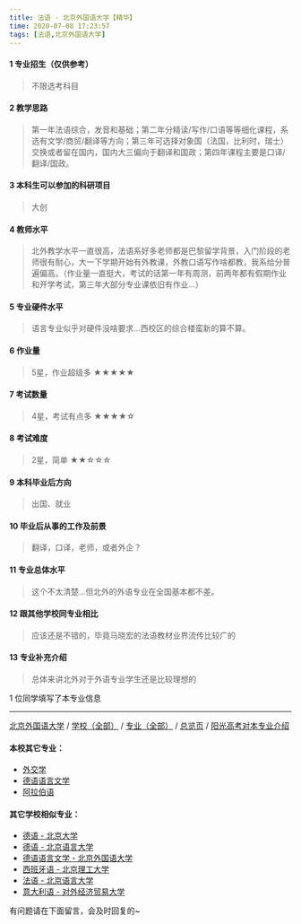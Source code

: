 ```yaml
---
title: 法语 - 北京外国语大学【精华】
time: 2020-07-08 17:23:57
tags: [法语,北京外国语大学]
---
```

#### 1 专业招生（仅供参考）  
> 不限选考科目 


#### 2 教学思路
> 第一年法语综合，发音和基础；第二年分精读/写作/口语等等细化课程，系选有文学/商贸/翻译等方向；第三年可选择对象国（法国，比利时，瑞士）交换或者留在国内，国内大三偏向于翻译和国政；第四年课程主要是口译/翻译/国政。


#### 3 本科生可以参加的科研项目
> 大创


#### 4 教师水平
> 北外教学水平一直很高，法语系好多老师都是巴黎留学背景，入门阶段的老师很有耐心，大一下学期开始有外教课，外教口语写作啥都教，我系给分普遍偏高。（作业量一直挺大，考试的话第一年有周测，前两年都有假期作业和开学考试，第三年大部分专业课依旧有作业…）


#### 5 专业硬件水平
> 语言专业似乎对硬件没啥要求…西校区的综合楼蛮新的算不算。


#### 6 作业量
> 5星，作业超级多
★★★★★


#### 7 考试数量
> 4星，考试有点多
★★★★☆


#### 8 考试难度
> 2星，简单
★★☆☆☆


#### 9 本科毕业后方向
> 出国、就业


#### 10 毕业后从事的工作及前景
> 翻译，口译，老师，或者外企？


#### 11 专业总体水平
> 这个不太清楚…但北外的外语专业在全国基本都不差。


#### 12 跟其他学校同专业相比
> 应该还是不错的，毕竟马晓宏的法语教材业界流传比较广的


#### 13 专业补充介绍
> 总体来讲北外对于外语专业学生还是比较理想的

1 位同学填写了本专业信息
***
[北京外国语大学](https://univgo.github.io/2020/07/08/北京外国语大学) / [学校（全部）](https://univgo.github.io/2020/07/08/3efa6bcca419) / [专业（全部）](https://univgo.github.io/2020/07/08/2d4c6d3552c2) / [总览页](https://univgo.github.io/2020/07/08/445daeb4fa00) / [阳光高考对本专业介绍](http://gaokao.chsi.com.cn/sch/zyk/view.do?schId=73394614&specId=73383495)
#### 本校其它专业：
- [外交学](https://univgo.github.io/2020/07/08/1fd62a7bd5ad)
- [德语语言文学](https://univgo.github.io/2020/07/08/fe641906d789)
- [阿拉伯语](https://univgo.github.io/2020/07/08/9b03fdebe75d)

#### 其它学校相似专业：
- [德语 - 北京大学](https://univgo.github.io/2020/07/08/8156427c0203)
- [德语 - 北京语言大学](https://univgo.github.io/2020/07/08/64a1801b0d5a)
- [德语语言文学 - 北京外国语大学](https://univgo.github.io/2020/07/08/fe641906d789)
- [西班牙语 - 北京理工大学](https://univgo.github.io/2020/07/08/e0901a0de766)
- [法语 - 北京语言大学](https://univgo.github.io/2020/07/08/1ca0158bb953)
- [意大利语 - 对外经济贸易大学](https://univgo.github.io/2020/07/08/08a3917b473c)


有问题请在下面留言，会及时回复的~
